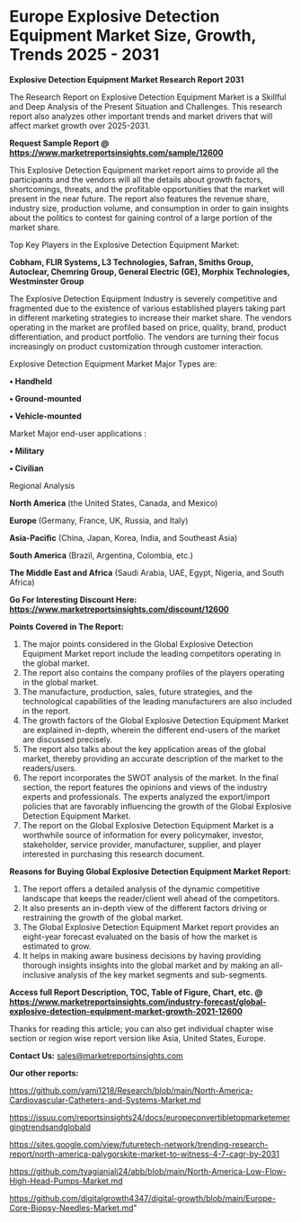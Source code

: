  # Europe Explosive Detection Equipment Market Size, Growth, Trends 2025 - 2031

<strong>Explosive Detection Equipment Market Research Report 2031</strong>

The Research Report on Explosive Detection Equipment Market is a Skillful and Deep Analysis of the Present Situation and Challenges. This research report also analyzes other important trends and market drivers that will affect market growth over 2025-2031.

<strong>Request Sample Report @ <a href=https://www.marketreportsinsights.com/sample/12600>https://www.marketreportsinsights.com/sample/12600</a></strong>

This Explosive Detection Equipment market report aims to provide all the participants and the vendors will all the details about growth factors, shortcomings, threats, and the profitable opportunities that the market will present in the near future. The report also features the revenue share, industry size, production volume, and consumption in order to gain insights about the politics to contest for gaining control of a large portion of the market share.

Top Key Players in the Explosive Detection Equipment Market:

<strong>Cobham, FLIR Systems, L3 Technologies, Safran, Smiths Group, Autoclear, Chemring Group, General Electric (GE), Morphix Technologies, Westminster Group</strong>

The Explosive Detection Equipment Industry is severely competitive and fragmented due to the existence of various established players taking part in different marketing strategies to increase their market share. The vendors operating in the market are profiled based on price, quality, brand, product differentiation, and product portfolio. The vendors are turning their focus increasingly on product customization through customer interaction.

Explosive Detection Equipment Market Major Types are:

<strong>• Handheld

• Ground-mounted

• Vehicle-mounted</strong>

Market Major end-user applications :

<strong>• Military

• Civilian</strong>

Regional Analysis

</u><strong><b>North America</b></strong> (the United States, Canada, and Mexico)

<strong><b>Europe </b></strong>(Germany, France, UK, Russia, and Italy)

<strong><b>Asia-Pacific</b></strong> (China, Japan, Korea, India, and Southeast Asia)

<strong><b>South America</b></strong> (Brazil, Argentina, Colombia, etc.)

<strong><b>The Middle East and Africa</b></strong> (Saudi Arabia, UAE, Egypt, Nigeria, and South Africa)

<strong>Go For Interesting Discount Here: <a href=https://www.marketreportsinsights.com/discount/12600>https://www.marketreportsinsights.com/discount/12600</a></strong>

<strong>Points Covered in The Report:</strong>
<ol>
  <li>The major points considered in the Global Explosive Detection Equipment Market report include the leading competitors operating in the global market.</li>
  <li>The report also contains the company profiles of the players operating in the global market.</li>
  <li>The manufacture, production, sales, future strategies, and the technological capabilities of the leading manufacturers are also included in the report.</li>
  <li>The growth factors of the Global Explosive Detection Equipment Market are explained in-depth, wherein the different end-users of the market are discussed precisely.</li>
  <li>The report also talks about the key application areas of the global market, thereby providing an accurate description of the market to the readers/users.</li>
  <li>The report incorporates the SWOT analysis of the market. In the final section, the report features the opinions and views of the industry experts and professionals. The experts analyzed the export/import policies that are favorably influencing the growth of the Global Explosive Detection Equipment Market.</li>
  <li>The report on the Global Explosive Detection Equipment Market is a worthwhile source of information for every policymaker, investor, stakeholder, service provider, manufacturer, supplier, and player interested in purchasing this research document.</li>
</ol>
<strong>Reasons for Buying Global Explosive Detection Equipment Market Report:</strong>

<ol>
  <li>The report offers a detailed analysis of the dynamic competitive landscape that keeps the reader/client well ahead of the competitors.</li>
  <li>It also presents an in-depth view of the different factors driving or restraining the growth of the global market.</li>
  <li>The Global Explosive Detection Equipment Market report provides an eight-year forecast evaluated on the basis of how the market is estimated to grow.</li>
  <li>It helps in making aware business decisions by having providing thorough insights insights into the global market and by making an all-inclusive analysis of the key market segments and sub-segments.</li>
</ol>
<strong>Access full Report Description, TOC, Table of Figure, Chart, etc. @ <a href=https://www.marketreportsinsights.com/industry-forecast/global-explosive-detection-equipment-market-growth-2021-12600>https://www.marketreportsinsights.com/industry-forecast/global-explosive-detection-equipment-market-growth-2021-12600</a></strong>


Thanks for reading this article; you can also get individual chapter wise section or region wise report version like Asia, United States, Europe.

<strong>Contact Us:</strong>
sales@marketreportsinsights.com

<strong>Our other reports:</strong>

<a href=https://github.com/yami1218/Research/blob/main/North-America-Cardiovascular-Catheters-and-Systems-Market.md>https://github.com/yami1218/Research/blob/main/North-America-Cardiovascular-Catheters-and-Systems-Market.md</a>

<a href=https://issuu.com/reportsinsights24/docs/europeconvertibletopmarketemergingtrendsandglobald>https://issuu.com/reportsinsights24/docs/europeconvertibletopmarketemergingtrendsandglobald</a>

<a href=https://sites.google.com/view/futuretech-network/trending-research-report/north-america-palygorskite-market-to-witness-4-7-cagr-by-2031>https://sites.google.com/view/futuretech-network/trending-research-report/north-america-palygorskite-market-to-witness-4-7-cagr-by-2031</a>

<a href=https://github.com/tyagianjali24/abb/blob/main/North-America-Low-Flow-High-Head-Pumps-Market.md>https://github.com/tyagianjali24/abb/blob/main/North-America-Low-Flow-High-Head-Pumps-Market.md</a>

<a href=https://github.com/digitalgrowth4347/digital-growth/blob/main/Europe-Core-Biopsy-Needles-Market.md>https://github.com/digitalgrowth4347/digital-growth/blob/main/Europe-Core-Biopsy-Needles-Market.md</a>"
